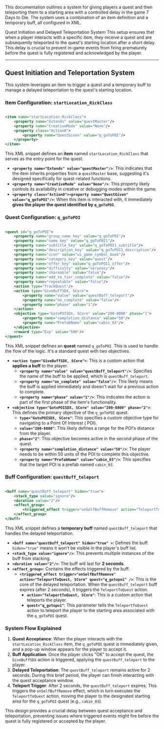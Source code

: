 This documentation outlines a system for giving players a quest and then teleporting them to a starting area with a
controlled delay in the game 7 Days to Die. The system uses a combination of an item definition and a temporary buff,
all configured in XML.

Quest Initiation and Delayed Teleportation System
This setup ensures that when a player interacts with a specific item, they receive a quest and are subsequently
teleported to the quest's starting location after a short delay. This delay is crucial to prevent in-game events from
firing prematurely before the quest is fully registered and acknowledged by the player.

-----

## Quest Initiation and Teleportation System

This system leverages an item to trigger a quest and a temporary buff to manage a delayed teleportation to the quest's
starting location.

### Item Configuration: `startLocation_RickClass`

```xml

<item name="startLocation_RickClass">
    <property name="Extends" value="questMaster"/>
    <property name="CreativeMode" value="None"/>
    <property class="Action0">
        <property name="QuestGiven" value="q_goToPOI"/>
    </property>
</item>
```

This XML snippet defines an **item** named `startLocation_RickClass` that serves as the entry point for the quest.

* **`<property name="Extends" value="questMaster"/>`**: This indicates that the item inherits properties from a
  `questMaster` base, suggesting it's designed specifically for quest-related functions.
* **`<property name="CreativeMode" value="None"/>`**: This property likely controls its availability in creative or
  debugging modes within the game.
* **`<property class="Action0"><property name="QuestGiven" value="q_goToPOI"/>`**: When this item is interacted with, it
  immediately **gives the player the quest identified by `q_goToPOI`**.

### Quest Configuration: `q_goToPOI`

```xml

<quest id="q_goToPOI">
    <property name="group_name_key" value="q_goToPOI"/>
    <property name="name_key" value="q_goToPOI1"/>
    <property name="subtitle_key" value="q_goToPOI1_subtitle"/>
    <property name="description_key" value="q_goToPOI1_description"/>
    <property name="icon" value="ui_game_symbol_book"/>
    <property name="category_key" value="quest"/>
    <property name="offer_key" value="q_goToPOI1_offer"/>
    <property name="difficulty" value="veryeasy"/>
    <property name="shareable" value="false"/>
    <property name="add_to_tier_complete" value="false"/>
    <property name="repeatable" value="false"/>
    <action type="TrackQuest"/>
    <action type="GiveBuffSDX, SCore">
        <property name="value" value="questBuff_teleport"/>
        <property name="on_complete" value="false"/>
        <property name="phase" value="1"/>
    </action>
    <objective type="GotoPOISDX, SCore" value="200-8000" phase="1">
        <property name="completion_distance" value="50"/>
        <property name="PrefabName" value="cabin_03"/>
    </objective>
    <reward type="Exp" value="500"/>
</quest>
```

This XML snippet defines an **quest** named `q_goToPOI`. This is used to handle the flow of the logic. It's a standard
quest with two
objectives.

* **`<action type="GiveBuffSDX, SCore">`**: This is a custom action that **applies a buff** to the player.
    * **`<property name="value" value="questBuff_teleport"/>`**: Specifies the name of the buff to be applied, which is
      `questBuff_teleport`.
    * **`<property name="on_complete" value="false"/>`**: This likely means the buff is applied immediately and doesn't
      wait for a previous action to complete.
    * **`<property name="phase" value="1"/>`**: This indicates the action is part of the first phase of the item's
      functionality.
* **`<objective type="GotoPOISDX, SCore" value="200-8000" phase="2">`**: This defines the primary objective of the
  `q_goToPOI` quest.
    * **`type="GotoPOISDX, SCore"`**: This specifies a custom objective type for navigating to a Point Of Interest (
      POI).
    * **`value="200-8000"`**: This likely defines a range for the POI's distance from the player.
    * **`phase="2"`**: This objective becomes active in the second phase of the quest.
    * **`<property name="completion_distance" value="50"/>`**: The player needs to be within 50 units of the POI to
      complete this objective.
    * **`<property name="PrefabName" value="cabin_03"/>`**: This specifies that the target POI is a prefab named
      `cabin_03`.

### Buff Configuration: `questBuff_teleport`

```xml

<buff name="questBuff_teleport" hiden="true">
    <stack_type value="ignore"/>
    <duration value="2"/>
    <effect_group>
        <triggered_effect trigger="onSelfBuffRemove" action="TeleportToQuest, SCore" quest="q_gotopoi"/>
    </effect_group>
</buff>
```

This XML snippet defines a **temporary buff** named `questBuff_teleport` that handles the delayed teleportation.

* **`<buff name="questBuff_teleport" hiden="true" >`**: Defines the buff. `hiden="true"` means it won't be visible in
  the player's buff list.
* **`<stack_type value="ignore"/>`**: This prevents multiple instances of the buff from stacking.
* **`<duration value="2"/>`**: The buff will last for **2 seconds**.
* **`<effect_group>`**: Contains the effects triggered by the buff.
    * **`<triggered_effect trigger="onSelfBuffRemove" action="TeleportToQuest, SCore" quest="q_gotopoi" />`**: This is
      the core of the delayed teleportation. When the `questBuff_teleport` buff expires (after 2 seconds), it triggers
      the `TeleportToQuest` action.
        * **`action="TeleportToQuest, SCore"`**: This is a custom action that teleports the player.
        * **`quest="q_gotopoi"`**: This parameter tells the `TeleportToQuest` action to teleport the player to the
          starting area associated with the `q_goToPOI` quest.

### System Flow Explained

1. **Quest Acceptance**: When the player interacts with the `startLocation_RickClass` item, the `q_goToPOI` quest is
   immediately given, and a pop-up window appears for the player to accept it.
2. **Buff Application**: Once the player clicks "OK" to accept the quest, the `GiveBuffSDX` action is triggered,
   applying the `questBuff_teleport` to the player.
3. **Delayed Teleportation**: The `questBuff_teleport` remains active for 2 seconds. During this brief period, the
   player can finish interacting with the quest acceptance window.
4. **Teleport Trigger**: After 2 seconds, the `questBuff_teleport` expires. This triggers the `onSelfBuffRemove` effect,
   which in turn executes the `TeleportToQuest` action, moving the player to the designated starting area for the
   `q_goToPOI` quest (e.g., `cabin_03`).

This design provides a crucial delay between quest acceptance and teleportation, preventing issues where triggered
events might fire before the quest is fully registered or accepted by the player.
